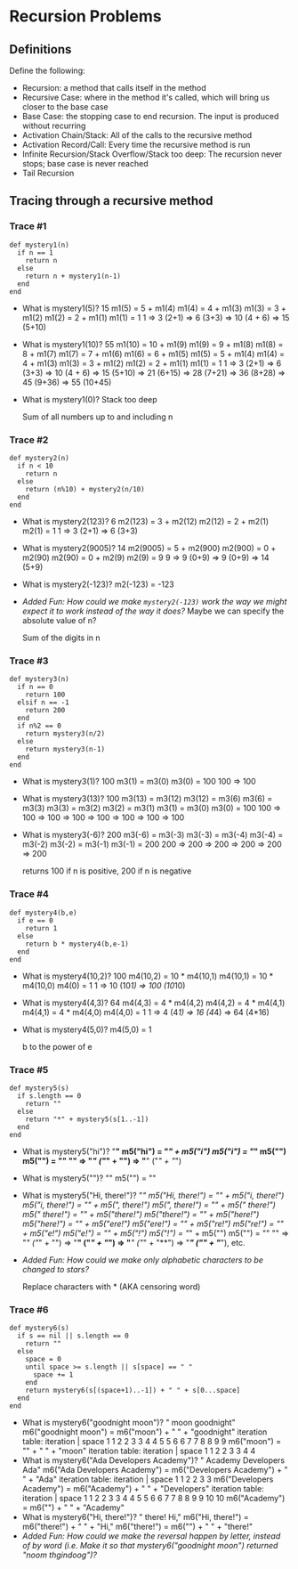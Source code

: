 # Recursion Problems

## Definitions
Define the following:

- Recursion: a method that calls itself in the method
- Recursive Case: where in the method it's called, which will bring us closer to the base case
- Base Case: the stopping case to end recursion. The input is produced without recurring
- Activation Chain/Stack: All of the calls to the recursive method
- Activation Record/Call: Every time the recursive method is run
- Infinite Recursion/Stack Overflow/Stack too deep: The recursion never stops; base case is never reached
- Tail Recursion

## Tracing through a recursive method

### Trace #1
```
def mystery1(n)
  if n == 1
    return n
  else
    return n + mystery1(n-1)
  end
end
```

- What is mystery1(5)? 15
  m1(5) = 5 + m1(4)
  m1(4) = 4 + m1(3)
  m1(3) = 3 + m1(2)
  m1(2) = 2 + m1(1)
  m1(1) = 1
  1 => 3 (2+1) => 6 (3+3) => 10 (4 + 6) => 15 (5+10)
- What is mystery1(10)? 55
  m1(10) = 10 + m1(9)
  m1(9) = 9 + m1(8)
  m1(8) = 8 + m1(7)
  m1(7) = 7 + m1(6)
  m1(6) = 6 + m1(5)
  m1(5) = 5 + m1(4)
  m1(4) = 4 + m1(3)
  m1(3) = 3 + m1(2)
  m1(2) = 2 + m1(1)
  m1(1) = 1
  1 => 3 (2+1) => 6 (3+3) => 10 (4 + 6) => 15 (5+10) => 21 (6+15) => 28 (7+21) => 36 (8+28) => 45 (9+36) => 55 (10+45)
- What is mystery1(0)? Stack too deep

  Sum of all numbers up to and including n
### Trace #2
```
def mystery2(n)
  if n < 10
    return n
  else
    return (n%10) + mystery2(n/10)
  end
end
```

- What is mystery2(123)? 6
  m2(123) = 3 + m2(12)
  m2(12) = 2 + m2(1)
  m2(1) = 1
  1 => 3 (2+1) => 6 (3+3)
- What is mystery2(9005)? 14
  m2(9005) = 5 + m2(900)
  m2(900) = 0 + m2(90)
  m2(90) = 0 + m2(9)
  m2(9) = 9
  9 => 9 (0+9) => 9 (0+9) => 14 (5+9)
- What is mystery2(-123)?
  m2(-123) = -123
- _Added Fun: How could we make `mystery2(-123)` work the way we might expect it to work instead of the way it does?_
  Maybe we can specify the absolute value of n?

  Sum of the digits in n

### Trace #3
```
def mystery3(n)
  if n == 0
    return 100
  elsif n == -1
    return 200
  end
  if n%2 == 0
    return mystery3(n/2)
  else
    return mystery3(n-1)
  end
end
```

- What is mystery3(1)? 100
  m3(1) = m3(0)
  m3(0) = 100
  100 => 100
- What is mystery3(13)? 100
  m3(13) = m3(12)
  m3(12) = m3(6)
  m3(6) = m3(3)
  m3(3) = m3(2)
  m3(2) = m3(1)
  m3(1) = m3(0)
  m3(0) = 100
  100 => 100 => 100 => 100 => 100 => 100 => 100 => 100
- What is mystery3(-6)? 200
  m3(-6) = m3(-3)
  m3(-3) = m3(-4)
  m3(-4) = m3(-2)
  m3(-2) = m3(-1)
  m3(-1) = 200
  200 => 200 => 200 => 200 => 200 => 200

  returns 100 if n is positive, 200 if n is negative
### Trace #4
```
def mystery4(b,e)
  if e == 0
    return 1
  else
    return b * mystery4(b,e-1)
  end
end
```

- What is mystery4(10,2)? 100
  m4(10,2) = 10 * m4(10,1)
  m4(10,1) = 10 * m4(10,0)
  m4(0) = 1
  1 => 10 (10*1) => 100 (10*10)
- What is mystery4(4,3)? 64
  m4(4,3) = 4 * m4(4,2)
  m4(4,2) = 4 * m4(4,1)
  m4(4,1) = 4 * m4(4,0)
  m4(4,0) = 1
  1 => 4 (4*1) => 16 (4*4) => 64 (4*16)
- What is mystery4(5,0)?
  m4(5,0) = 1

  b to the power of e

### Trace #5
```
def mystery5(s)
  if s.length == 0
    return ""
  else
    return "*" + mystery5(s[1..-1])
  end
end
```

- What is mystery5("hi")? "**"
  m5("hi") = "*" + m5("i")
  m5("i") = "*" m5("")
  m5("") = ""
  "" => "*" ("*" + "") => "**" ("*" + "*")
- What is mystery5("")? ""
  m5("") = ""
- What is mystery5("Hi, there!")? "**********"
  m5("Hi, there!") = "*" + m5("i, there!")
  m5("i, there!") = "*" + m5(", there!")
  m5(", there!") = "*" + m5(" there!")
  m5(" there!") = "*" + m5("there!")
  m5("there!") = "*" + m5("here!")
  m5("here!") = "*" + m5("ere!")
  m5("ere!") = "*" + m5("re!")
  m5("re!") = "*" + m5("e!")
  m5("e!") = "*" + m5("!")
  m5("!") = "*" + m5("")
  m5("") = ""
  "" => "*" ("*" + "") => "**" ("*" + "*") => "***" ("*" + "**") => "****" ("*" + "***"), etc.
- _Added Fun: How could we make only alphabetic characters to be changed to stars?_

  Replace characters with * (AKA censoring word)
### Trace #6
```
def mystery6(s)
  if s == nil || s.length == 0
    return ""
  else
    space = 0
    until space >= s.length || s[space] == " "
      space += 1
    end
    return mystery6(s[(space+1)..-1]) + " " + s[0...space]
  end
end
```

- What is mystery6("goodnight moon")? " moon goodnight"
  m6("goodnight moon") = m6("moon") + " " + "goodnight"
  iteration table: iteration | space
                      1           1
                      2           2
                      3           3
                      4           4
                      5           5
                      6           6
                      7           7
                      8           8
                      9           9
  m6("moon") = "" + " " + "moon"
  iteration table: iteration | space
                      1           1
                      2           2
                      3           3
                      4           4
- What is mystery6("Ada Developers Academy")? " Academy Developers Ada"
  m6("Ada Developers Academy") = m6("Developers Academy") + " " + "Ada"
  iteration table: iteration | space
                      1           1
                      2           2
                      3           3
  m6("Developers Academy") = m6("Academy") + " " + "Developers"
  iteration table: iteration | space
                      1           1
                      2           2
                      3           3
                      4           4
                      5           5
                      6           6
                      7           7
                      8           8
                      9           9
                      10          10
  m6("Academy") = m6("") + " " + "Academy"
- What is mystery6("Hi, there!")? " there! Hi,"
  m6("Hi, there!") = m6("there!") + " " + "Hi,"
  m6("there!") = m6("") + " " + "there!"
- _Added Fun: How could we make the reversal happen by letter, instead of by word (i.e. Make it so that mystery6("goodnight moon") returned "noom thgindoog")?_
